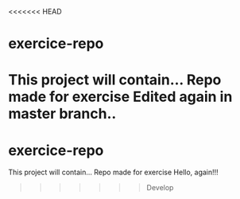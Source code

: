 <<<<<<< HEAD
# exercice-repo      
This project will contain...
Repo made for exercise
Edited again in master branch..
=======
# exercice-repo   
This project will contain...
Repo made for exercise
Hello, again!!!
>>>>>>> Develop

